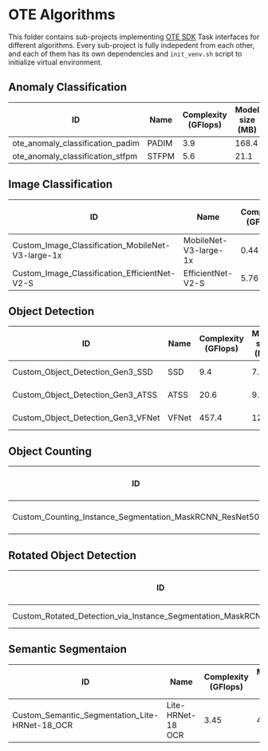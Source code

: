 # OTE Algorithms

This folder contains sub-projects implementing [OTE SDK](../ote_sdk) Task interfaces for different algorithms.
Every sub-project is fully indepedent from each other, and each of them has its own dependencies and `init_venv.sh` script to initialize virtual environment.

## Anomaly Classification
ID | Name | Complexity (GFlops) | Model size (MB) | Path
------- | ------- | ------- | ------- | -------
ote_anomaly_classification_padim | PADIM | 3.9 | 168.4 | anomaly/anomaly_classification/configs/padim/template.yaml
ote_anomaly_classification_stfpm | STFPM | 5.6 | 21.1 | anomaly/anomaly_classification/configs/stfpm/template.yaml

## Image Classification
ID | Name | Complexity (GFlops) | Model size (MB) | Path
------- | ------- | ------- | ------- | -------
Custom_Image_Classification_MobileNet-V3-large-1x | MobileNet-V3-large-1x | 0.44 | 4.29 | deep-object-reid/configs/ote_custom_classification/mobilenet_v3_large_1/template.yaml
Custom_Image_Classification_EfficientNet-V2-S | EfficientNet-V2-S | 5.76 | 20.23 | deep-object-reid/configs/ote_custom_classification/efficientnet_v2_s/template.yaml

## Object Detection
ID | Name | Complexity (GFlops) | Model size (MB) | Path
------- | ------- | ------- | ------- | -------
Custom_Object_Detection_Gen3_SSD | SSD | 9.4 | 7.6 | mmdetection/configs/ote/custom-object-detection/gen3_mobilenetV2_SSD/template.yaml
Custom_Object_Detection_Gen3_ATSS | ATSS | 20.6 | 9.1 | mmdetection/configs/ote/custom-object-detection/gen3_mobilenetV2_ATSS/template.yaml
Custom_Object_Detection_Gen3_VFNet | VFNet | 457.4 | 126.0 | mmdetection/configs/ote/custom-object-detection/gen3_resnet50_VFNet/template.yaml

## Object Counting
ID | Name | Complexity (GFlops) | Model size (MB) | Path
------- | ------- | ------- | ------- | -------
Custom_Counting_Instance_Segmentation_MaskRCNN_ResNet50 | MaskRCNN-ResNet50 | 533.8 | 177.9 | mmdetection/configs/ote/custom-counting-instance-seg/resnet50_maskrcnn/template.yaml

## Rotated Object Detection
ID | Name | Complexity (GFlops) | Model size (MB) | Path
------- | ------- | ------- | ------- | -------
Custom_Rotated_Detection_via_Instance_Segmentation_MaskRCNN_ResNet50 | MaskRCNN-ResNet50 | 533.8 | 177.9 | mmdetection/configs/ote/rotated_detection/resnet50_maskrcnn/template.yaml

## Semantic Segmentaion
ID | Name | Complexity (GFlops) | Model size (MB) | Path
------- | ------- | ------- | ------- | -------
Custom_Semantic_Segmentation_Lite-HRNet-18_OCR | Lite-HRNet-18 OCR | 3.45 | 4.5 | mmsegmentation/configs/ote/custom-sematic-segmentation/ocr-lite-hrnet-18/template.yaml
